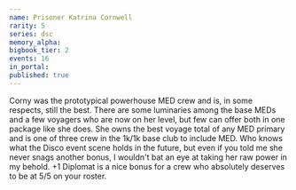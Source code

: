 ```yaml
---
name: Prisoner Katrina Cornwell
rarity: 5
series: dsc
memory_alpha:
bigbook_tier: 2
events: 16
in_portal:
published: true
---
```


Corny was the prototypical powerhouse MED crew and is, in some respects, still the best. There are some luminaries among the base MEDs and a few voyagers who are now on her level, but few can offer both in one package like she does. She owns the best voyage total of any MED primary and is one of three crew in the 1k/1k base club to include MED. Who knows what the Disco event scene holds in the future, but even if you told me she never snags another bonus, I wouldn't bat an eye at taking her raw power in my behold. +1 Diplomat is a nice bonus for a crew who absolutely deserves to be at 5/5 on your roster.
